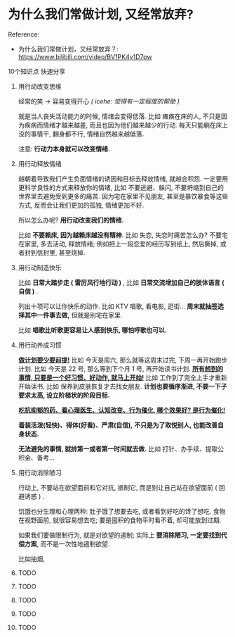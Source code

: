 # 为什么我们常做计划, 又经常放弃?

Reference:

- 为什么我们常做计划，又经常放弃？: https://www.bilibili.com/video/BV1PK4y1D7pw

10个知识点 快速分享

1.  用行动改变思维

    经常的笑 → 容易变得开心 _( icehe: 觉得有一定程度的帮助 )_

    就是当人丧失活动能力的时候, 情绪会变得低落.
    比如 瘫痪在床的人,
    不只是因为疾病而情绪才越来越差,
    而且也因为他们越来越少的行动.
    每天只能躺在床上没的事情干, 翻身都不行, 情绪自然越来越低落.

    注意: **行动力本身就可以改变情绪.**

2.  用行动释放情绪

    越朝着导致我们产生负面情绪的诱因和目标去释放情绪, 就越会积怨.
    一定要用更科学良性的方式来释放你的情绪,
    比如 不要逃避、躲闪,
    不要坍缩到自己的世界里去避免受到更多的痛苦.
    因为宅在家里不见朋友, 甚至是暴饮暴食等这些方式,
    反而会让我们更加的孤独, 情绪更加不好.

    所以怎么办呢? **用行动改变我们的情绪.**

    比如 **不要赖床, 因为越赖床越没有精神.**
    比如 失恋, 失恋时痛苦怎么办?
    不要宅在家里, 多去活动, 释放情绪;
    例如把上一段恋爱的经历写到纸上,
    然后撕掉, 或者封到信封里, 甚至烧掉.

3.  用行动制造快乐

    比如 **日常大踏步走 ( 雷厉风行地行动 )** ,
    比如 **日常交流增加自己的肢体语言 ( 自信 )** .

    列出十项可以让你快乐的动作.
    比如 KTV 唱歌, 看电影, 逛街…
    **周末就抽签选择其中一件事去做,**
    但就是别宅在家里.

    比如 **唱歌比听歌更容易让人感到快乐, 哪怕哼歌也可以.**

4.  用行动养成习惯

    **<u>做计划要少要前提!</u>**
    比如 今天是周六, 那么就等这周末过完, 下周一再开始跑步计划.
    比如 今天是 22 号, 那么等到下个月 1 号, 再开始读书计划.
    **<u>所有想到的事情, 只要是一个好习惯、好动作, 就马上开始!</u>**
    比如 工作到了完全上手才重新开始读书,
    比如 保养到皮肤恢复才去找女朋友.
    **计划也要循序渐进, 不要一下子要求太高, 设立阶梯状的阶段目标.**

    **<u>吃抗抑郁的药、看心理医生、认知改变、行为催化, 哪个效果好? 是行为催化!</u>**

    **着装活泼(轻快)、得体(好看)、严肃(自信),**
    **不只是为了取悦别人, 也能改善自身状态.**

    **无法避免的事情, 就排第一或者第一时间就去做.**
    比如 打针、办手续、提取公积金、备考…

5.  用行动消除陋习

    行动上, 不要站在欲望面前和它对抗, 抵制它,
    而是别让自己站在欲望面前 ( 回避诱惑 ) .

    饥饿也分生理和心理两种:
    肚子饿了想要去吃, 或者看到好吃的馋了想吃.
    食物在视野面前, 就很容易想去吃;
    要是囤积的食物平时看不着, 却可能放到过期.

    如果我们要做限制行为, 就是对欲望的遏制;
    实际上 **要消除陋习, 一定要找到代偿方案**,
    而不是一次性地遏制欲望.

    比如抽烟,

6.  TODO
7.  TODO
8.  TODO
9.  TODO
10.  TODO
